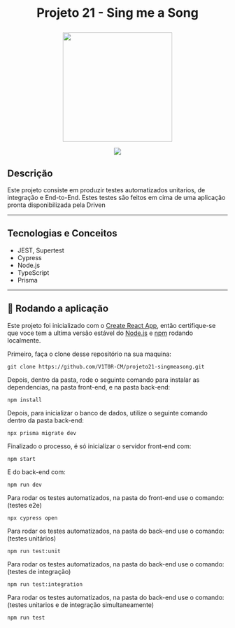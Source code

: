 # <p align = "center"> Projeto 21 - Sing me a Song </p>

<p align="center">
   <img src="https://notion-emojis.s3-us-west-2.amazonaws.com/prod/svg-twitter/1f399-fe0f.svg" width= 250/>
</p>

<p align = "center">
   <img src="https://img.shields.io/badge/author-Vitor Carvalho Matos-4dae71?style=flat-square" />
</p>


## Descrição

Este projeto consiste em produzir testes automatizados unitarios, de integração e End-to-End. Estes testes são feitos em cima de uma aplicação pronta disponibilizada pela Driven

***

## Tecnologias e Conceitos

- JEST, Supertest
- Cypress
- Node.js
- TypeScript
- Prisma

***

## 🏁 Rodando a aplicação

Este projeto foi inicializado com o [Create React App](https://github.com/facebook/create-react-app), então certifique-se que voce tem a ultima versão estável do [Node.js](https://nodejs.org/en/download/) e [npm](https://www.npmjs.com/) rodando localmente.

Primeiro, faça o clone desse repositório na sua maquina:

```
git clone https://github.com/V1T0R-CM/projeto21-singmeasong.git
```

Depois, dentro da pasta, rode o seguinte comando para instalar as dependencias, na pasta front-end, e na pasta back-end:
```
npm install
```
Depois, para inicializar o banco de dados, utilize o seguinte comando dentro da pasta back-end:

```
npx prisma migrate dev
```

Finalizado o processo, é só inicializar o servidor front-end com:
```
npm start
```

E do back-end com:
```
npm run dev
```
Para rodar os testes automatizados, na pasta do front-end use o comando: (testes e2e)
```
npx cypress open
```
Para rodar os testes automatizados, na pasta do back-end use o comando: (testes unitários)
```
npm run test:unit
```
Para rodar os testes automatizados, na pasta do back-end use o comando: (testes de integração)
```
npm run test:integration
```

Para rodar os testes automatizados, na pasta do back-end use o comando: (testes unitarios e de integração simultaneamente)
```
npm run test
```
